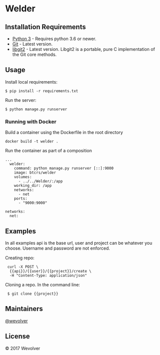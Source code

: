 # Welder 

## Installation Requirements

* [Python 3](http://python-guide-pt-br.readthedocs.io/en/latest/starting/installation/) - Requires python 3.6 or newer.
* [Git](https://git-scm.com/downloads) - Latest version.
* [libgit2](https://github.com/libgit2/libgit2) - Latest version. Libgit2 is a portable, pure C implementation of the Git core methods.


## Usage

Install local requirements:

```
$ pip install -r requirements.txt
```

Run the server:
```
$ python manage.py runserver
```

### Running with Docker

Build a container using the Dockerfile in the root directory

```
docker build -t welder .
```

Run the container as part of a composition

```
...
  welder:
    command: python manage.py runserver [::]:9000
    image: btcrs/welder
    volumes:
      - ../../Welder/:/app
    working_dir: /app
    networks:
      - net
    ports:
      - "9000:9000"

networks:
  net:
```


## Examples
In all examples api is the base url, user and project can be whatever you choose. Username and password are not enforced.

Creating  repo:

```
 curl -X POST \
  {{api}}/{{user}}/{{project}}/create \
  -H "Content-Type: application/json"
```

Cloning a repo. In the command line:

```
 $ git clone {{project}}
```

## Maintainers

[@wevolver](https://github.com/wevolver)

## License
© 2017 Wevolver
